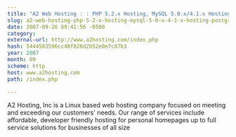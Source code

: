 ```yaml
---
title: "A2 Web Hosting : : PHP 5.2.x Hosting, MySQL 5.0.x/4.1.x Hosting, Postgres/PostgreSQL 8.2.x Hosting, Ruby on Rails, Linux cPanel Hosting"
slug: a2-web-hosting-php-5-2-x-hosting-mysql-5-0-x-4-1-x-hosting-postgres-8
date: 2007-09-26 09:41:56 -0500
category: 
external-url: http://www.a2hosting.com/index.php
hash: 5444583596cc48f826d2b52e0e7c87b3
year: 2007
month: 09
scheme: http
host: www.a2hosting.com
path: /index.php

---
```


A2 Hosting, Inc is a Linux based web hosting company focused on meeting and exceeding our customers' needs. Our range of services include affordable, developer friendly hosting for personal homepages up to full service solutions for businesses of all size
